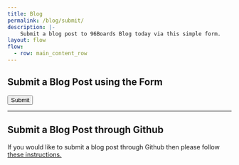 ```yaml
---
title: Blog
permalink: /blog/submit/
description: |-
    Submit a blog post to 96Boards Blog today via this simple form.
layout: flow
flow:
  - row: main_content_row	
---
```

<h2>Submit a Blog Post using the Form</h2>
<button type="button" class="btn btn-primary btn-lg" data-toggle="modal" data-target="#submitBlogPost">
Submit
</button>

<!-- Modal 2 -->
<div class="modal fade" id="submitBlogPost" tabindex="-1" role="dialog" aria-labelledby="myModalLabel" aria-hidden="true">
  <div class="modal-dialog modal-lg">
    <div class="modal-content">
      <div class="modal-body">
          <div class="cognito">
          <script src="https://services.cognitoforms.com/s/KvRQmIn2dku6k6gGP711jw"></script>
          <script>Cognito.load("forms", { id: "12" });</script>
          </div>
      </div>
    </div>
  </div>
</div>

<hr />

<h2>Submit a Blog Post through Github</h2>

<p>
    If you would like to submit a blog post through Github then please follow <a href="">these instructions.</a>
</p>
